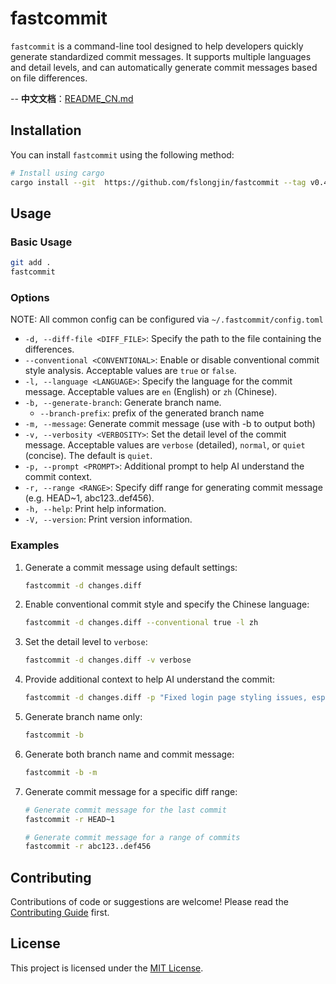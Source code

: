 # fastcommit

`fastcommit` is a command-line tool designed to help developers quickly generate standardized commit messages. It supports multiple languages and detail levels, and can automatically generate commit messages based on file differences.

-- **中文文档**：[README_CN.md](README_CN.md)

## Installation

You can install `fastcommit` using the following method:

```bash
# Install using cargo
cargo install --git  https://github.com/fslongjin/fastcommit --tag v0.4.0
```

## Usage

### Basic Usage

```bash
git add .
fastcommit
```

### Options

NOTE: All common config can be configured via `~/.fastcommit/config.toml`

- `-d, --diff-file <DIFF_FILE>`: Specify the path to the file containing the differences.
- `--conventional <CONVENTIONAL>`: Enable or disable conventional commit style analysis. Acceptable values are `true` or `false`.
- `-l, --language <LANGUAGE>`: Specify the language for the commit message. Acceptable values are `en` (English) or `zh` (Chinese).
- `-b, --generate-branch`: Generate branch name.
   - `--branch-prefix`: prefix of the generated branch name
- `-m, --message`: Generate commit message (use with -b to output both)
- `-v, --verbosity <VERBOSITY>`: Set the detail level of the commit message. Acceptable values are `verbose` (detailed), `normal`, or `quiet` (concise). The default is `quiet`.
- `-p, --prompt <PROMPT>`: Additional prompt to help AI understand the commit context.
- `-r, --range <RANGE>`: Specify diff range for generating commit message (e.g. HEAD~1, abc123..def456).
- `-h, --help`: Print help information.
- `-V, --version`: Print version information.

### Examples

1. Generate a commit message using default settings:

   ```bash
   fastcommit -d changes.diff
   ```

2. Enable conventional commit style and specify the Chinese language:

   ```bash
   fastcommit -d changes.diff --conventional true -l zh
   ```

3. Set the detail level to `verbose`:

   ```bash
   fastcommit -d changes.diff -v verbose
   ```

4. Provide additional context to help AI understand the commit:

   ```bash
   fastcommit -d changes.diff -p "Fixed login page styling issues, especially button alignment"
   ```

5. Generate branch name only:

   ```bash
   fastcommit -b
   ```

6. Generate both branch name and commit message:

   ```bash
   fastcommit -b -m
   ```

7. Generate commit message for a specific diff range:

   ```bash
   # Generate commit message for the last commit
   fastcommit -r HEAD~1
   
   # Generate commit message for a range of commits
   fastcommit -r abc123..def456
   ```

## Contributing

 Contributions of code or suggestions are welcome! Please read the [Contributing Guide](CONTRIBUTING.md) first.

## License

This project is licensed under the [MIT License](LICENSE).
